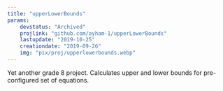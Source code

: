```yaml
---
title: "upperLowerBounds"
params:
    devstatus: "Archived"
    projlink: "github.com/ayham-1/upperLowerBounds"
    lastupdate: "2019-10-25"
    creationdate: "2019-09-26"
    img: "pix/proj/upperlowerbounds.webp"
---
```


Yet another grade 8 project. Calculates upper and lower bounds for pre-configured set of equations.
